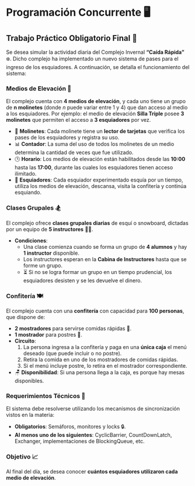 # Programación Concurrente 🖥️
## Trabajo Práctico Obligatorio Final 🎿

Se desea simular la actividad diaria del Complejo Invernal **“Caída Rápida”** ❄️. Dicho complejo ha implementado un nuevo sistema de pases para el ingreso de los esquiadores. A continuación, se detalla el funcionamiento del sistema:

### Medios de Elevación 🚡
El complejo cuenta con **4 medios de elevación**, y cada uno tiene un grupo de **n molinetes** (donde *n* puede variar entre 1 y 4) que dan acceso al medio a los esquiadores. Por ejemplo: el medio de elevación **Silla Triple** posee **3 molinetes** que permiten el acceso a **3 esquiadores** por vez.

- 📍 **Molinetes**: Cada molinete tiene un **lector de tarjetas** que verifica los pases de los esquiadores y registra su uso.
- 📊 **Contador**: La suma del uso de todos los molinetes de un medio determina la cantidad de veces que fue utilizado.
- 🕒 **Horario**: Los medios de elevación están habilitados desde las **10:00** hasta las **17:00**, durante las cuales los esquiadores tienen acceso ilimitado.
- 🎿 **Esquiadores**: Cada esquiador experimentado esquía por un tiempo, utiliza los medios de elevación, descansa, visita la confitería y continúa esquiando.

### Clases Grupales 🏂
El complejo ofrece **clases grupales diarias** de esquí o snowboard, dictadas por un equipo de **5 instructores** 🧑‍🏫.

- **Condiciones**:
  - Una clase comienza cuando se forma un grupo de **4 alumnos** y hay **1 instructor** disponible.
  - Los instructores esperan en la **Cabina de Instructores** hasta que se forme un grupo.
  - ⏳ Si no se logra formar un grupo en un tiempo prudencial, los esquiadores desisten y se les devuelve el dinero.

### Confitería 🍽️
El complejo cuenta con una **confitería** con capacidad para **100 personas**, que dispone de:

- **2 mostradores** para servirse comidas rápidas 🍔.
- **1 mostrador** para postres 🍰.
- **Circuito**:
  1. La persona ingresa a la confitería y paga en una **única caja** el menú deseado (que puede incluir o no postre).
  2. Retira la comida en uno de los mostradores de comidas rápidas.
  3. Si el menú incluye postre, lo retira en el mostrador correspondiente.
- 🪑 **Disponibilidad**: Si una persona llega a la caja, es porque hay mesas disponibles.

### Requerimientos Técnicos 🔧
El sistema debe resolverse utilizando los mecanismos de sincronización vistos en la materia:

- **Obligatorios**: Semáforos, monitores y locks 🔒.
- **Al menos uno de los siguientes**: CyclicBarrier, CountDownLatch, Exchanger, implementaciones de BlockingQueue, etc.

### Objetivo 📈
Al final del día, se desea conocer **cuántos esquiadores utilizaron cada medio de elevación**.
